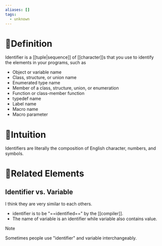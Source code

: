 ```yaml
---
aliases: []
tags:
  - unknown
---
```

# 📝Definition
Identifier is a [[tuple|sequence]] of [[character]]s that you use to identify the elements in your programs, such as
-   Object or variable name
-   Class, structure, or union name
-   Enumerated type name
-   Member of a class, structure, union, or enumeration
-   Function or class-member function
-   typedef name
-   Label name
-   Macro name
-   Macro parameter

# 🧠Intuition
Identifiers are literally the composition of English character, numbers, and symbols.

# 🌱Related Elements
## Identifier vs. Variable
I think they are very similar to each others.
- identifier is to be "==identified==" by the [[compiler]].
- The name of variable is an identifier while variable also contains value.
> [!NOTE] 
> Sometimes people use "identifier" and variable interchangeably.

